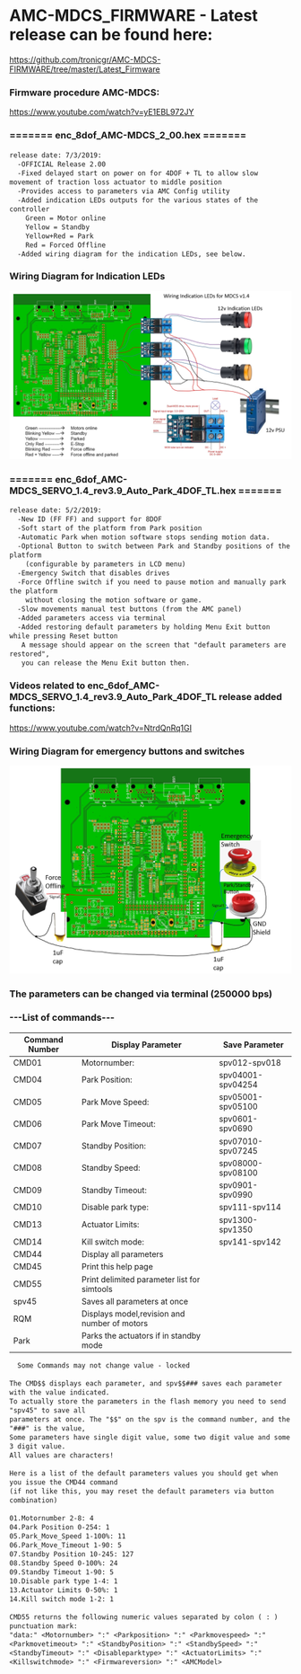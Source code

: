 # AMC-MDCS_FIRMWARE - Latest release can be found here:
https://github.com/tronicgr/AMC-MDCS-FIRMWARE/tree/master/Latest_Firmware


### Firmware procedure AMC-MDCS:
https://www.youtube.com/watch?v=yE1EBL972JY


### ======= enc_8dof_AMC-MDCS_2_00.hex =======
```
release date: 7/3/2019:
  -OFFICIAL Release 2.00
  -Fixed delayed start on power on for 4DOF + TL to allow slow movement of traction loss actuator to middle position
  -Provides access to parameters via AMC Config utility
  -Added indication LEDs outputs for the various states of the controller
    Green = Motor online
    Yellow = Standby
    Yellow+Red = Park
    Red = Forced Offline
  -Added wiring diagram for the indication LEDs, see below.
```
  
### Wiring Diagram for Indication LEDs

![Alt Text](https://github.com/tronicgr/AMC-MDCS-FIRMWARE/blob/master/Indication%20LEDs%20for%20AMC-MDCS.jpg)


### ======= enc_6dof_AMC-MDCS_SERVO_1.4_rev3.9_Auto_Park_4DOF_TL.hex ======= 
```
release date: 5/2/2019: 
  -New ID (FF FF) and support for 8DOF
  -Soft start of the platform from Park position
  -Automatic Park when motion software stops sending motion data.
  -Optional Button to switch between Park and Standby positions of the platform 
    (configurable by parameters in LCD menu)
  -Emergency Switch that disables drives
  -Force Offline switch if you need to pause motion and manually park the platform 
    without closing the motion software or game.
  -Slow movements manual test buttons (from the AMC panel)
  -Added parameters access via terminal
  -Added restoring default parameters by holding Menu Exit button while pressing Reset button
   A message should appear on the screen that "default parameters are restored", 
   you can release the Menu Exit button then.
```


### Videos related to enc_6dof_AMC-MDCS_SERVO_1.4_rev3.9_Auto_Park_4DOF_TL release added functions:
https://www.youtube.com/watch?v=NtrdQnRq1GI

### Wiring Diagram for emergency buttons and switches
![Alt Text](https://github.com/tronicgr/AMC-MDCS-FIRMWARE/blob/master/AMC-MDCS%20park-standby-emergency-force-offline%20diagram2.jpg)



### The parameters can be changed via terminal (250000 bps)

### ---List of commands---

Command Number | Display Parameter | Save Parameter
------------| ------------ | -------------
CMD01 |Motornumber: | spv012-spv018
CMD04 |Park Position: | spv04001-spv04254
CMD05 |Park Move Speed: | spv05001-spv05100
CMD06 |Park Move Timeout: | spv0601-spv0690
CMD07 |Standby Position: | spv07010-spv07245
CMD08 |Standby Speed: | spv08000-spv08100
CMD09 |Standby Timeout: | spv0901-spv0990
CMD10 |Disable park type: | spv111-spv114
CMD13 |Actuator Limits: | spv1300-spv1350
CMD14 |Kill switch mode: | spv141-spv142
CMD44 |Display all parameters 
CMD45 |Print this help page 
CMD55 |Print delimited parameter list for simtools
spv45 |Saves all parameters at once
RQM |  Displays model,revision and number of motors
Park | Parks the actuators if in standby mode

```
  Some Commands may not change value - locked

The CMD$$ displays each parameter, and spv$$### saves each parameter with the value indicated. 
To actually store the parameters in the flash memory you need to send "spv45" to save all 
parameters at once. The "$$" on the spv is the command number, and the "###" is the value, 
Some parameters have single digit value, some two digit value and some 3 digit value. 
All values are characters!

Here is a list of the default parameters values you should get when you issue the CMD44 command
(if not like this, you may reset the default parameters via button combination)

01.Motornumber 2-8: 4
04.Park Position 0-254: 1
05.Park_Move_Speed 1-100%: 11
06.Park_Move_Timeout 1-90: 5
07.Standby Position 10-245: 127
08.Standby Speed 0-100%: 24
09.Standby Timeout 1-90: 5
10.Disable park type 1-4: 1
13.Actuator Limits 0-50%: 1
14.Kill switch mode 1-2: 1

CMD55 returns the following numeric values separated by colon ( : ) punctuation mark:
"data:" <Motornumber> ":" <Parkposition> ":" <Parkmovespeed> ":" <Parkmovetimeout> ":" <StandbyPosition> ":" <StandbySpeed> ":"<StandbyTimeout> ":" <Disableparktype> ":" <ActuatorLimits> ":" <Killswitchmode> ":" <Firmwareversion> ":" <AMCModel>

```
